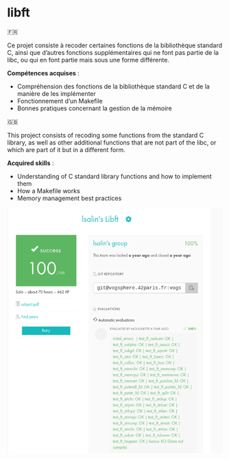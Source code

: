 # libft

🇫🇷

Ce projet consiste à recoder certaines fonctions de la bibliothèque standard C, ainsi que d’autres fonctions supplémentaires qui ne font pas partie de la libc, ou qui en font partie mais sous une forme différente.

__Compétences acquises__ :

* Compréhension des fonctions de la bibliothèque standard C et de la manière de les implémenter
* Fonctionnement d’un Makefile
* Bonnes pratiques concernant la gestion de la mémoire

🇬🇧

This project consists of recoding some functions from the standard C library, as well as other additional functions that are not part of the libc, or which are part of it but in a different form.

__Acquired skills__ :

* Understanding of C standard library functions and how to implement them
* How a Makefile works
* Memory management best practices

![rating](rating.png)
